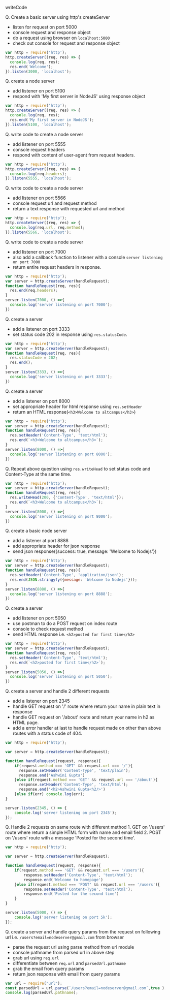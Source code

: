 writeCode

Q. Create a basic server using http's createServer
  - listen for request on port 5000
  - console request and response object
  - do a request using browser on `localhost:5000`
  - check out console for request and response object

```js
var http = require('http');
http.createServer((req, res) => {
  console.log(req, res);
  res.end('Welcome');
}).listen(3000, 'localhost');
```

Q. create a node server 
  - add listener on port 5100
  - respond with 'My first server in NodeJS' using response object

```js
var http = require('http');
http.createServer((req, res) => {
  console.log(req, res);
  res.end('My first server in NodeJS');
}).listen(5100, 'localhost');
```

Q. write code to create a node server 
  - add listener on port 5555
  - console request headers
  - respond with content of user-agent from request headers.

```js
var http = require('http');
http.createServer((req, res) => {
  console.log(req.headers);
}).listen(5555, 'localhost');
```

Q. write code to create a node server 
  - add listener on port 5566
  - console request url and request method
  - return a text response with requested url and method

```js
var http = require('http');
http.createServer((req, res) => {
  console.log(req.url, req.method);
}).listen(5566, 'localhost');
```

Q. write code to create a node server 
  - add listener on port 7000
  - also add a callback function to listener with a console `server listening on port 7000`
  - return entire request headers in response.

```js
var http = require('http');
var server = http.createServer(handleRequest);
function handleRequest(req, res){
  res.end(req.headers);
}
server.listen(7000, () =>{
  console.log('server listening on port 7000');
})
```

Q. create a server
  - add a listener on port 3333
  - set status code 202 in response using `res.statusCode`.

```js
var http = require('http');
var server = http.createServer(handleRequest);
function handleRequest(req, res){
  res.statusCode = 202;
  res.end();
}
server.listen(3333, () =>{
  console.log('server listening on port 3333');
})
```

Q. create a server 
  - add a listener on port 8000
  - set appropriate header for html response using `res.setHeader`
  - return an HTML response(`<h3>Welcome to altcampus</h3>`) 

```js
var http = require('http');
var server = http.createServer(handleRequest);
function handleRequest(req, res){
  res.setHeader('Content-Type', 'text/html');
  res.end(`<h3>Welcome to altcampus</h3>`);
}
server.listen(8000, () =>{
  console.log('server listening on port 8000');
})
```

Q. Repeat above question using `res.writeHead` to set status code and Content-Type at the same time.

```js
var http = require('http');
var server = http.createServer(handleRequest);
function handleRequest(req, res){
  res.writeHead(200, {'Content-Type', 'text/html'});
  res.end(`<h3>Welcome to altcampus</h3>`);
}
server.listen(8000, () =>{
  console.log('server listening on port 8000');
})
```

Q. create a basic node server
  - add a listener at port 8888
  - add appropriate header for json response
  - send json response({success: true, message: 'Welcome to Nodejs'})

```js
var http = require('http');
var server = http.createServer(handleRequest);
function handleRequest(req, res){
  res.setHeader('Content-Type', 'application/json');
  res.end(JSON.stringyfy({message: 'Welcome to Nodejs'}));
}
server.listen(8888, () =>{
  console.log('server listening on port 8888');
})
```

Q. create a server
  - add listener on port 5050
  - use postman to do a POST request on index route
  - console to check request method
  - send HTML response i.e. `<h2>posted for first time</h2>`

```js
var http = require('http');
var server = http.createServer(handleRequest);
function handleRequest(req, res){
  res.setHeader('Content-Type', 'text/html');
  res.end(`<h2>posted for first time</h2>`);
}
server.listen(5050, () =>{
  console.log('server listening on port 5050');
})
```

Q. create a server and handle 2 different requests
  - add a listener on port 2345
  - handle GET request on '/' route where return your name in plain text in response
  - handle GET request on '/about' route and return your name in h2 as HTML page.
  - add a error handler at last to handle request made on other than above routes with a status code of 404.

```js
var http = require('http');

var server = http.createServer(handleRequest);

function handleRequest(request, response){
    if(request.method === 'GET' && request.url === '/'){
      response.setHeader('Content-Type', 'text/plain');
      response.end('Ashwini Gupta')
    }else if(request.method === 'GET' && request.url === '/about'){
      response.setHeader('Content-Type', 'text/html');
      response.end('<h2>Ashwini Gupta<h2/>')
    }else if(err) console.log(err);
}

server.listen(2345, () => {
    console.log('server listening on port 2345');
});
```    
Q. Handle 2 requests on same route with different method
    1. GET on '/users' route where return a simple HTML form with name and email field
    2. POST on '/users' route with a message 'Posted for the second time'.

```js
var http = require('http');

var server = http.createServer(handleRequest);

function handleRequest(request, response){
    if(request.method === 'GET' && request.url === '/users'){
        response.setHeader('Content-Type', 'text/html');
        response.end('Welcome to homepage')
    }else if(request.method === 'POST' && request.url === '/users'){
        response.setHeader('Content-Type', 'text/html');
        response.end('Posted for the second time')
    }
}

server.listen(5000, () => {
    console.log('server listening on port 5k');
});
```

Q. create a server and handle query params from the request on following url i.e. `/users?email=nodeserver@gmail.com` from browser

  - parse the  request url using parse method from url module
  - console pathname from parsed url in above step
  - grab url using `req.url`
  - differentiate between `req.url` and `parsedUrl.pathname`
  - grab the email from query params
  - return json response with email from query params

  ```js
  var url = require("url");
  const parsedUrl = url.parse(`/users?email=nodeserver@gmail.com`,true );
  console.log(parsedUrl.pathname);
  ```